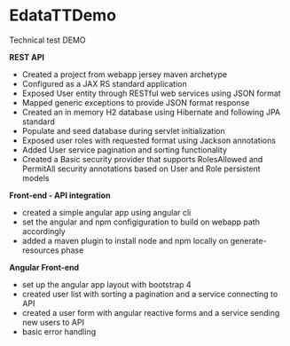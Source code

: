 # EdataTTDemo
Technical test DEMO

**REST API**
- Created a project from webapp jersey maven archetype 
- Configured as a JAX RS standard application
- Exposed User entity through RESTful web services using JSON format
- Mapped generic exceptions to provide JSON format response
- Created an in memory H2 database using Hibernate and following JPA standard
- Populate and seed database during servlet initialization
- Exposed user roles with requested format using Jackson annotations
- Added User service pagination and sorting functionality 
- Created a Basic security provider that supports RolesAllowed and PermitAll security annotations based on User and Role persistent models

**Front-end - API integration**
- created a simple angular app using angular cli 
- set the angular and npm configiguration to build on webapp path accordingly
- added a maven plugin to install node and npm locally on generate-resources phase

**Angular Front-end**
- set up the angular app layout with bootstrap 4
- created user list with sorting a pagination and a service connecting to API
- created a user form with angular reactive forms and a service sending new users to API
- basic error handling
